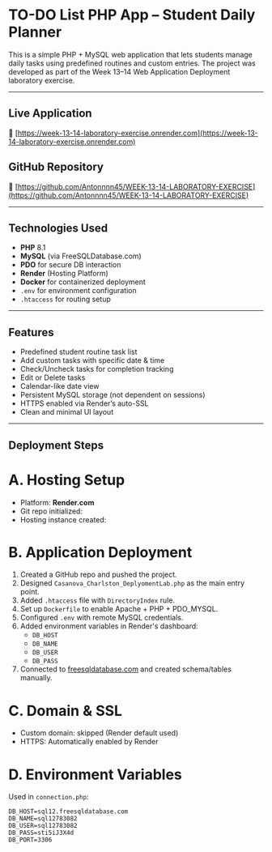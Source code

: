 # TO-DO List PHP App – Student Daily Planner

This is a simple PHP + MySQL web application that lets students manage daily tasks using predefined routines and custom entries. The project was developed as part of the Week 13–14 Web Application Deployment laboratory exercise.

---

## Live Application
🔗 [https://week-13-14-laboratory-exercise.onrender.com](https://week-13-14-laboratory-exercise.onrender.com)

## GitHub Repository
🔗 [https://github.com/Antonnnn45/WEEK-13-14-LABORATORY-EXERCISE](https://github.com/Antonnnn45/WEEK-13-14-LABORATORY-EXERCISE)

---

## Technologies Used
- **PHP** 8.1
- **MySQL** (via FreeSQLDatabase.com)
- **PDO** for secure DB interaction
- **Render** (Hosting Platform)
- **Docker** for containerized deployment
- `.env` for environment configuration
- `.htaccess` for routing setup

---

## Features
- Predefined student routine task list
- Add custom tasks with specific date & time
- Check/Uncheck tasks for completion tracking
- Edit or  Delete tasks
- Calendar-like date view
- Persistent MySQL storage (not dependent on sessions)
- HTTPS enabled via Render’s auto-SSL
- Clean and minimal UI layout

---

## Deployment Steps

# A. Hosting Setup
- Platform: **Render.com**
- Git repo initialized: 
- Hosting instance created: 

# B. Application Deployment
1. Created a GitHub repo and pushed the project.
2. Designed `Casanova_Charlston_DeplyomentLab.php` as the main entry point.
3. Added `.htaccess` file with `DirectoryIndex` rule.
4. Set up `Dockerfile` to enable Apache + PHP + PDO_MYSQL.
5. Configured `.env` with remote MySQL credentials.
6. Added environment variables in Render's dashboard:
   - `DB_HOST`
   - `DB_NAME`
   - `DB_USER`
   - `DB_PASS`
7. Connected to [freesqldatabase.com](https://freesqldatabase.com) and created schema/tables manually.

# C. Domain & SSL
- Custom domain:  skipped (Render default used)
- HTTPS:  Automatically enabled by Render

# D. Environment Variables
Used in `connection.php`:
```env
DB_HOST=sql12.freesqldatabase.com
DB_NAME=sql12783082
DB_USER=sql12783082
DB_PASS=sti5iJ3X4d
DB_PORT=3306
